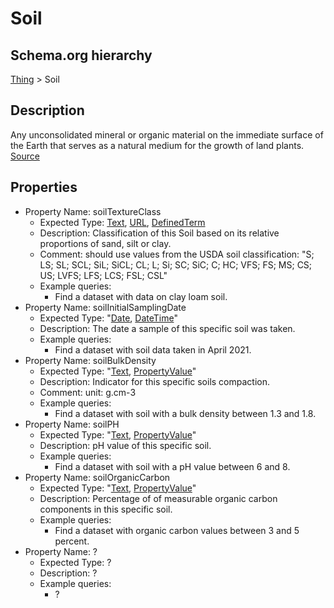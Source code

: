 # Soil

## Schema.org hierarchy
[Thing](http://schema.org/Thing) > Soil

## Description
Any unconsolidated mineral or organic material on the immediate surface of the Earth that serves as a natural medium for the growth of land plants. [Source](https://www.nrcs.usda.gov/resources/education-and-teaching-materials/what-is-soil)

## Properties
- Property Name: soilTextureClass
	- Expected Type: [Text](https://schema.org/Text), [URL](https://schema.org/URL), [DefinedTerm](https://schema.org/DefinedTerm)
	- Description: Classification of this Soil based on its relative proportions of sand, silt or clay. 
	- Comment: should use values from the USDA soil classification: "S; LS; SL; SCL; SiL; SiCL; CL; L; Si; SC; SiC; C; HC; VFS; FS; MS; CS; US; LVFS; LFS; LCS; FSL; CSL"
	- Example queries:
		- Find a dataset with data on clay loam soil.
- Property Name: soilInitialSamplingDate
	- Expected Type: "[Date](https://schema.org/Date), [DateTime](https://schema.org/DateTime)"
	- Description: The date a sample of this specific soil was taken.
	- Example queries:
		- Find a dataset with soil data taken in April 2021.
- Property Name: soilBulkDensity
	- Expected Type: "[Text](https://schema.org/Text), [PropertyValue](https://schema.org/PropertyValue)"
	- Description: Indicator for this specific soils compaction.
	- Comment: unit: g.cm-3
	- Example queries:
		- Find a dataset with soil with a bulk density between 1.3 and 1.8.
- Property Name: soilPH
	- Expected Type: "[Text](https://schema.org/Text), [PropertyValue](https://schema.org/PropertyValue)"
	- Description: pH value of this specific soil.
	- Example queries:
		- Find a dataset with soil with a pH value between 6 and 8.
- Property Name: soilOrganicCarbon
	- Expected Type: "[Text](https://schema.org/Text), [PropertyValue](https://schema.org/PropertyValue)"
	- Description: Percentage of of measurable organic carbon components in this specific soil.
	- Example queries:
		- Find a dataset with organic carbon values between 3 and 5 percent.
- Property Name: ?
	- Expected Type: ?
	- Description: ?
	- Example queries:
		- ?
